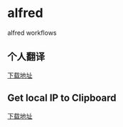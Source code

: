 # alfred
alfred workflows

## 个人翻译

[下载地址](workflow/个人翻译.alfredworkflow)

## Get local IP to Clipboard

[下载地址](workflow/ip.alfredworkflow)